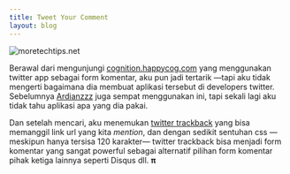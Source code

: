 ```yaml
---
title: Tweet Your Comment
layout: blog
---
```


![moretechtips.net](https://raw.github.com/padlyrahman/padlyrahman.github.com/master/img/twitter-trackbacks.jpg)

Berawal dari mengunjungi [cognition.happycog.com](http://cognition.happycog.com/) yang menggunakan twitter app sebagai form komentar, aku pun jadi tertarik &mdash;tapi aku tidak mengerti bagaimana dia membuat aplikasi tersebut di developers twitter. Sebelumnya [Ardianzzz](http://ardianzzz.heroku.com) juga sempat menggunakan ini, tapi sekali lagi aku tidak tahu aplikasi apa yang dia pakai.

Dan setelah mencari, aku menemukan [twitter trackback](http://www.moretechtips.net/2009/11/twitter-trackbacks-widget-jquery-plugin.html) yang bisa memanggil link url yang kita _mention_, dan dengan sedikit sentuhan css &mdash;meskipun hanya tersisa 120 karakter&mdash; twitter trackback bisa menjadi form komentar yang sangat powerful sebagai alternatif pilihan form komentar pihak ketiga lainnya seperti Disqus dll. __&#x3C0;__
